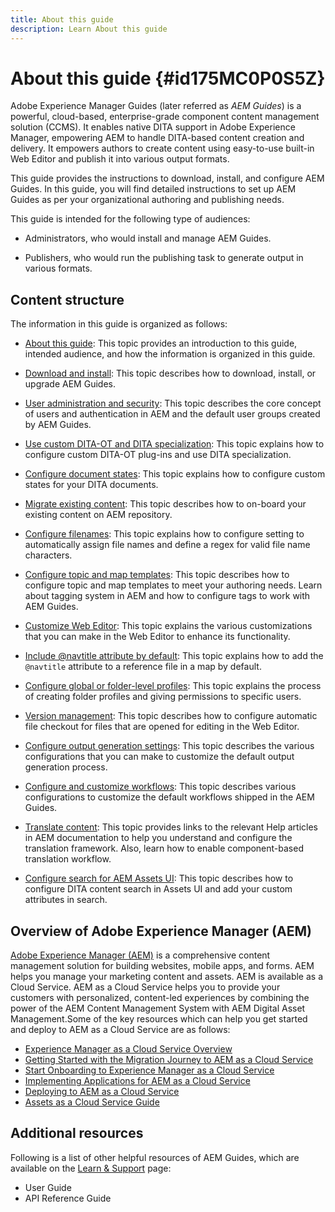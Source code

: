 ```yaml
---
title: About this guide
description: Learn About this guide
---
```

# About this guide {#id175MC0P0S5Z}

Adobe Experience Manager Guides \(later referred as *AEM Guides*\) is a powerful, cloud-based, enterprise-grade component content management solution \(CCMS\). It enables native DITA support in Adobe Experience Manager, empowering AEM to handle DITA-based content creation and delivery. It empowers authors to create content using easy-to-use built-in Web Editor and publish it into various output formats.

This guide provides the instructions to download, install, and configure AEM Guides. In this guide, you will find detailed instructions to set up AEM Guides as per your organizational authoring and publishing needs.

This guide is intended for the following type of audiences:

-   Administrators, who would install and manage AEM Guides.

-   Publishers, who would run the publishing task to generate output in various formats.


## Content structure 

The information in this guide is organized as follows:

-   [About this guide](#id175MC0P0S5Z): This topic provides an introduction to this guide, intended audience, and how the information is organized in this guide.

-   [Download and install](download-install.md#): This topic describes how to download, install, or upgrade AEM Guides.

-   [User administration and security](user-admin-sec.md#): This topic describes the core concept of users and authentication in AEM and the default user groups created by AEM Guides.

-   [Use custom DITA-OT and DITA specialization](dita-ot-specialization.md#): This topic explains how to configure custom DITA-OT plug-ins and use DITA specialization.

-   [Configure document states](customize-doc-state.md#): This topic explains how to configure custom states for your DITA documents.

-   [Migrate existing content](migrate-content.md#): This topic describes how to on-board your existing content on AEM repository.

-   [Configure filenames](conf-file-names.md#): This topic explains how to configure setting to automatically assign file names and define a regex for valid file name characters.

-   [Configure topic and map templates](conf-template-tags.md#): This topic describes how to configure topic and map templates to meet your authoring needs. Learn about tagging system in AEM and how to configure tags to work with AEM Guides.

-   [Customize Web Editor](conf-web-editor.md#): This topic explains the various customizations that you can make in the Web Editor to enhance its functionality.

-   [Include @navtitle attribute by default](auto-add-navtitle.md#): This topic explains how to add the `@navtitle` attribute to a reference file in a map by default.

-   [Configure global or folder-level profiles](conf-folder-level.md#): This topic explains the process of creating folder profiles and giving permissions to specific users.

-   [Version management](version-management.md#): This topic describes how to configure automatic file checkout for files that are opened for editing in the Web Editor.

-   [Configure output generation settings](conf-output-generation.md#): This topic describes the various configurations that you can make to customize the default output generation process.

-   [Configure and customize workflows](customize-workflows.md#): This topic describes various configurations to customize the default workflows shipped in the AEM Guides.

-   [Translate content](translation.md#): This topic provides links to the relevant Help articles in AEM documentation to help you understand and configure the translation framework. Also, learn how to enable component-based translation workflow.

-   [Configure search for AEM Assets UI](conf-dita-search.md#): This topic describes how to configure DITA content search in Assets UI and add your custom attributes in search.


## Overview of Adobe Experience Manager \(AEM\) 

[Adobe Experience Manager \(AEM\)](https://business.adobe.com/products/experience-manager/adobe-experience-manager.html) is a comprehensive content management solution for building websites, mobile apps, and forms. AEM helps you manage your marketing content and assets. AEM is available as a Cloud Service. AEM as a Cloud Service helps you to provide your customers with personalized, content-led experiences by combining the power of the AEM Content Management System with AEM Digital Asset Management.Some of the key resources which can help you get started and deploy to AEM as a Cloud Service are as follows:

-   [Experience Manager as a Cloud Service Overview](https://experienceleague.adobe.com/docs/experience-manager-cloud-service/content/home.html?lang=en)
-   [Getting Started with the Migration Journey to AEM as a Cloud Service](https://experienceleague.adobe.com/docs/experience-manager-cloud-service/content/migration-journey/getting-started.html?lang=en)
-   [Start Onboarding to Experience Manager as a Cloud Service](https://experienceleague.adobe.com/docs/experience-manager-cloud-service/content/onboarding/home.html?lang=enhttps://experienceleague.adobe.com/docs/experience-manager-cloud-service/moving/home.html?lang=en)
-   [Implementing Applications for AEM as a Cloud Service](https://experienceleague.adobe.com/docs/experience-manager-cloud-service/implementing/home.html?lang=en)
-   [Deploying to AEM as a Cloud Service](https://experienceleague.adobe.com/docs/experience-manager-cloud-service/content/implementing/deploying/overview.html?lang=en)
-   [Assets as a Cloud Service Guide](https://experienceleague.adobe.com/docs/experience-manager-cloud-service/content/assets/home.html?lang=en)

## Additional resources 

Following is a list of other helpful resources of AEM Guides, which are available on the [Learn & Support](https://helpx.adobe.com/support/xml-documentation-for-experience-manager.html) page:

-   User Guide
-   API Reference Guide
